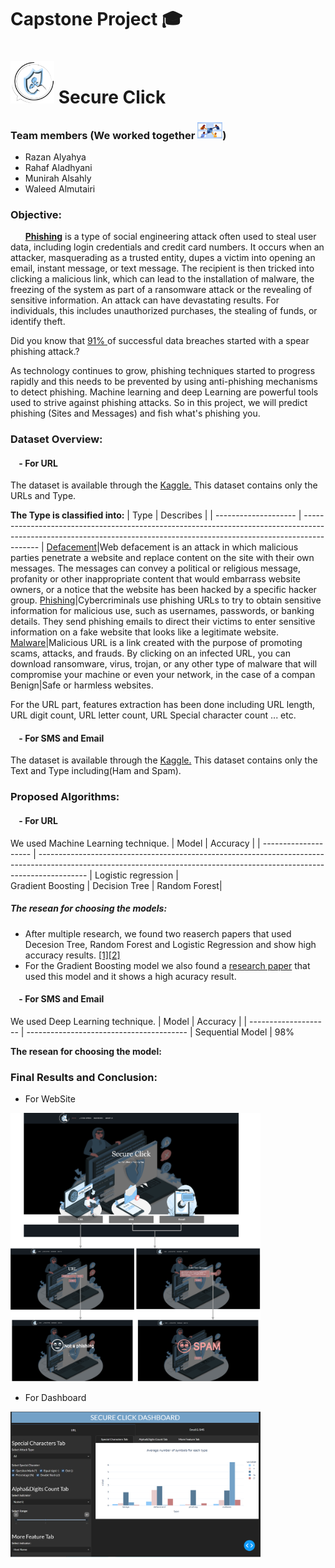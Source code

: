 
# Capstone Project 🎓 

# <img src='image/6.png' width=70> Secure Click

### Team members (We worked together <img src='image/Togatherr.jpeg' width=40>)
   - Razan Alyahya
   - Rahaf Aladhyani
   - Munirah Alsahly
   - Waleed Almutairi
         

### Objective:

  &nbsp;&nbsp;&nbsp; &nbsp; **[Phishing](https://www.imperva.com/learn/application-security/phishing-attack-scam/)** is a type of social engineering attack often used to steal user data, including login credentials and credit card numbers. It occurs when an attacker, masquerading as a trusted entity, dupes a victim into opening an email, instant message, or text message. The recipient is then tricked into clicking a malicious link, which can lead to the installation of malware, the freezing of the system as part of a ransomware attack or the revealing of sensitive information. An attack can have devastating results. For individuals, this includes unauthorized purchases, the stealing of funds, or identify theft.

Did you know that [91% ](https://www.googleadservices.com/pagead/aclk?sa=L&ai=DChcSEwiBnP_Z8rf9AhVH7O0KHYdwDHcYABAAGgJkZw&ohost=www.google.com&cid=CAESbeD2sOgzZ1ee7rJd_wc_-Za_QH9TNJ9GzFiI4m5IgAWuICh4oDp6oNclW0o2CUEi9VX0hDZXXMr0ncrZwKv-HJ1Dw98DQ8YUY80GRFXNFjaAx_azeWOvkHOJf9UIJ4rl18R__C65AUG8AojYFWY&sig=AOD64_0uc7BBmfArAG1gF7i_K7DHHcZJsQ&q&adurl&ved=2ahUKEwjf9vHZ8rf9AhXJa8AKHeBfD0cQ0Qx6BAgDEAE&nis=8) of successful data breaches started with a spear phishing attack.?

As technology continues to grow, phishing techniques started to progress rapidly and this needs to be prevented by using anti-phishing mechanisms to detect phishing. Machine learning and deep Learning are powerful tools used to strive against phishing attacks. So in this project, we will predict phishing (Sites and Messages) and fish what's phishing you.



### Dataset Overview:
#### &nbsp;&nbsp;&nbsp; - **For URL**

The dataset is available through the [Kaggle.](https://www.kaggle.com/datasets/sid321axn/malicious-urls-dataset)
This dataset contains only the URLs and Type.

**The Type is classified into:**
| Type               | Describes                                                                                                                                                              |
| -------------------- | ------------------------------------------------------------------------------------------------------------------------------------------------------------------------ |
[Defacement](https://www.imperva.com/learn/application-security/website-defacement-attack/)|Web defacement is an attack in which malicious parties penetrate a website and replace content on the site with their own messages. The messages can convey a political or religious message, profanity or other inappropriate content that would embarrass website owners, or a notice that the website has been hacked by a specific hacker group.
[Phishing](https://www.barracuda.com/support/glossary/url-phishing)|Cybercriminals use phishing URLs to try to obtain sensitive information for malicious use, such as usernames, passwords, or banking details. They send phishing emails to direct their victims to enter sensitive information on a fake website that looks like a legitimate website.
[Malware](https://gatefy.com/blog/what-malicious-url/)|Malicious URL is a link created with the purpose of promoting scams, attacks, and frauds. By clicking on an infected URL, you can download ransomware, virus, trojan, or any other type of malware that will compromise your machine or even your network, in the case of a compan
Benign|Safe or harmless websites.

For the URL part, features extraction has been done including URL length, URL digit count, URL letter count, URL Special character count ... etc.

#### &nbsp;&nbsp;&nbsp; - **For SMS and Email**
The dataset is available through the [Kaggle.](https://www.kaggle.com/datasets/uciml/sms-spam-collection-dataset)
This dataset contains only the Text and Type including(Ham and Spam).

### Proposed Algorithms:
#### &nbsp;&nbsp;&nbsp; - **For URL**
We used Machine Learning technique.
| Model               | Accuracy                                                                                                                                                              |
| -------------------- | ------------------------------------------------------------------------------------------------------------------------------------------------------------------------ |
Logistic regression |	
Gradient Boosting	|
Decision Tree	|
Random Forest|	

##### **The resean for choosing the models:**
- After multiple research, we found two reaserch papers that used Decesion Tree, Random Forest and Logistic Regression and show high accuracy results. [[1]](https://arxiv.org/pdf/2205.05121.pdf)[[2]](https://www.researchgate.net/profile/Rishikesh-Mahajan/publication/328541785_Phishing_Website_Detection_using_Machine_Learning_Algorithms/links/5d0397fd92851c9004394af4/Phishing-Website-Detection-using-Machine-Learning-Algorithms.pdf)
- For the Gradient Boosting model we also found a [research paper]() that used this model and it shows a high acuracy result. 

#### &nbsp;&nbsp;&nbsp; - **For SMS and Email**
We used Deep Learning technique.
| Model               | Accuracy                                                                                                                                                              |
| -------------------- | ---------------------------------------- |
Sequential Model |	98%

**The resean for choosing the model:**


### Final Results and Conclusion:
- For WebSite

<img src='image/Website.png' width=400>

- For Dashboard
<img src='image/dashboard-dark.PNG' width=400>
